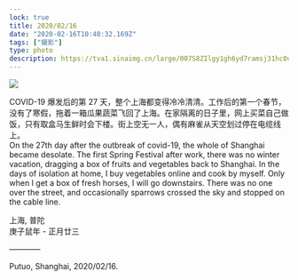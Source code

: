 ```yaml
---
lock: true
title: 2020/02/16
date: "2020-02-16T10:40:32.169Z"
tags: ["摄影"]
type: photo
description: https://tva1.sinaimg.cn/large/007S8ZIlgy1gh6yd7ramsj31hc0u0axl.jpg
---
```


![](https://tva1.sinaimg.cn/large/007S8ZIlgy1gjsi3utxmqj31hc0u0x6s.jpg)

COVID-19 爆发后的第 27 天，整个上海都变得冷冷清清。工作后的第一个春节，没有了寒假，拖着一箱瓜果蔬菜飞回了上海。在家隔离的日子里，网上买菜自己做饭，只有取盒马生鲜时会下楼。街上空无一人，偶有麻雀从天空划过停在电缆线上。  
On the 27th day after the outbreak of covid-19, the whole of Shanghai became desolate. The first Spring Festival after work, there was no winter vacation, dragging a box of fruits and vegetables back to Shanghai. In the days of isolation at home, I buy vegetables online and cook by myself. Only when I get a box of fresh horses, I will go downstairs. There was no one over the street, and occasionally sparrows crossed the sky and stopped on the cable line.
  

上海, 普陀  
庚子鼠年 - 正月廿三  

————  

Putuo, Shanghai, 2020/02/16.  